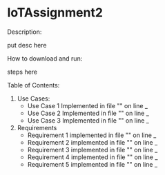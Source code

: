# IoTAssignment2  
Description:  
  
put desc here  
  
How to download and run:
  
steps here  
  
Table of Contents:  
  
<ol>
<li>Use Cases:<ul>
<li>Use Case 1 Implemented in file "" on line _</li>
<li>Use Case 2 Implemented in file "" on line _</li>
<li>Use Case 3 Implemented in file "" on line _</li>
</ul>
</li>
<li>Requirements
<ul>
<li>Requirement 1 implemented in file "" on line _</li>
<li>Requirement 2 implemented in file "" on line _</li>
<li>Requirement 3 implemented in file "" on line _</li>
<li>Requirement 4 implemented in file "" on line _</li>
<li>Requirement 5 implemented in file "" on line _</li>
</ul>
</li>
</ol>
